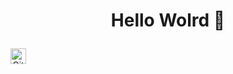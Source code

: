 

<!--
**BLG420/BLG420** is a ✨ _special_ ✨ repository because its `README.md` (this file) appears on your GitHub profile.

Here are some ideas to get you started:

- 🔭 I’m currently working on ...
- 🌱 I’m currently learning ...
- 👯 I’m looking to collaborate on ...
- 🤔 I’m looking for help with ...
- 💬 Ask me about ...
- 📫 How to reach me: ...
- 😄 Pronouns: ...
- ⚡ Fun fact: ...
-->


<h1 align="center">

  Hello Wolrd 👋

</h2>

<!--
<script>
    document.getElementById('image').src = `https://atombot.best/widget/theme-2/921434569197117490.png?${Date.now()}`
</script>
-->

<!--
<p align="center" id="image">
  <img src="https://atombot.best/widget/theme-2/921434569197117490.png"><br>
</p>


<p align="center">
  <img src="https://discord.c99.nl/widget/theme-2/921434569197117490.png"><br>
</p>
-->

<!--
<p align="center"> 
  <img src="https://komarev.com/ghpvc/?username=your-github-BLG420&color=red"/>
</p>
-->

 <a href="https://github.com/BLG420" align="center">
  <img align="left" alt="Github" width="25px" src="https://cdn.jsdelivr.net/npm/simple-icons@v3/icons/github.svg" />
</a>

</a>
</a>
